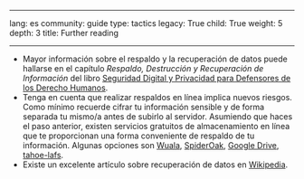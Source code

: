

---

lang: es
community: guide
type: tactics
legacy: True
child: True
weight: 5
depth: 3
title: Further reading

---

<ul>
	<li>Mayor información sobre el respaldo y la recuperación de datos puede hallarse en el capítulo <i>Respaldo, Destrucción y Recuperación de Información</i> del libro <a href="http://www.frontlinedefenders.org/esecman/" title="Digital Security and Privacy for Human Rights Defenders">Seguridad Digital y Privacidad para Defensores de los Derecho Humanos</a>.</li>
	<li>Tenga en cuenta que realizar respaldos en línea implica nuevos riesgos. Como mínimo recuerde cifrar tu información sensible y de forma separada tu mismo/a antes de subirlo al servidor. Asumiendo que haces el paso anterior, existen servicios gratuitos de almacenamiento en línea que te proporcionan una forma conveniente de respaldo de tu información. Algunas opciones son <a href="https://www.wuala.com/" title="Wuala">Wuala</a>, <a href="https://spideroak.com/" title="SpiderOak">SpiderOak</a>, <a href="https://drive.google.com/start/" title="Google  
        Drive">Google Drive</a>, <a href="https://tahoe-lafs.org/trac/tahoe-lafs/" title="tahoe-lafs">tahoe-lafs</a>.</li>
	<li>Existe un excelente artículo sobre recuperación de datos en <a href="http://en.wikipedia.org/wiki/Data_recovery" title="Wikipedia">Wikipedia</a>.
	<p>&nbsp;</p>
	</li>
</ul>


